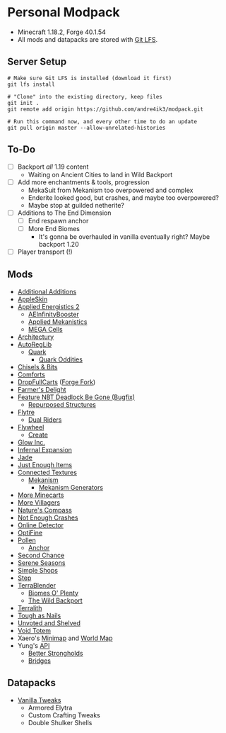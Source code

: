 # Personal Modpack

- Minecraft 1.18.2, Forge 40.1.54
- All mods and datapacks are stored with [Git LFS](https://git-lfs.github.com).

## Server Setup

```
# Make sure Git LFS is installed (download it first)
git lfs install

# "Clone" into the existing directory, keep files
git init .
git remote add origin https://github.com/andre4ik3/modpack.git

# Run this command now, and every other time to do an update
git pull origin master --allow-unrelated-histories
```

## To-Do

- [ ] Backport _all_ 1.19 content
  - Waiting on Ancient Cities to land in Wild Backport
- [ ] Add more enchantments & tools, progression
  - MekaSuit from Mekanism too overpowered and complex
  - Enderite looked good, but crashes, and maybe too overpowered?
  - Maybe stop at guilded netherite?
- [ ] Additions to The End Dimension
  - [ ] End respawn anchor
  - [ ] More End Biomes
    - It's gonna be overhauled in vanilla eventually right? Maybe backport 1.20
- [ ] Player transport (!)

## Mods

- [Additional Additions](https://www.curseforge.com/minecraft/mc-mods/additional-additions-forge)
- [AppleSkin](https://www.curseforge.com/minecraft/mc-mods/appleskin)
- [Applied Energistics 2](https://www.curseforge.com/minecraft/mc-mods/applied-energistics-2)
  - [AEInfinityBooster](https://www.curseforge.com/minecraft/mc-mods/aeinfinitybooster)
  - [Applied Mekanistics](https://www.curseforge.com/minecraft/mc-mods/applied-mekanistics)
  - [MEGA Cells](https://www.curseforge.com/minecraft/mc-mods/mega-cells)
- [Architectury](https://www.curseforge.com/minecraft/mc-mods/architectury-api)
- [AutoRegLib](https://www.curseforge.com/minecraft/mc-mods/autoreglib)
  - [Quark](https://www.curseforge.com/minecraft/mc-mods/quark)
    - [Quark Oddities](https://www.curseforge.com/minecraft/mc-mods/quark-oddities)
- [Chisels & Bits](https://www.curseforge.com/minecraft/mc-mods/chisels-bits)
- [Comforts](https://www.curseforge.com/minecraft/mc-mods/comforts)
- [DropFullCarts](https://www.curseforge.com/minecraft/mc-mods/dropfullcarts)
  ([Forge Fork](https://github.com/andre4ik3/DropFullCarts))
- [Farmer's Delight](https://www.curseforge.com/minecraft/mc-mods/farmers-delight)
- [Feature NBT Deadlock Be Gone (Bugfix)](https://www.curseforge.com/minecraft/mc-mods/feature-nbt-deadlock-be-gone)
  - [Repurposed Structures](https://www.curseforge.com/minecraft/mc-mods/repurposed-structures)
- [Flytre](https://www.curseforge.com/minecraft/mc-mods/lib)
  - [Dual Riders](https://www.curseforge.com/minecraft/mc-mods/dual-riders)
- [Flywheel](https://www.curseforge.com/minecraft/mc-mods/flywheel)
  - [Create](https://www.curseforge.com/minecraft/mc-mods/create)
- [Glow Inc.](https://www.curseforge.com/minecraft/mc-mods/glow-inc)
- [Infernal Expansion](https://www.curseforge.com/minecraft/mc-mods/infernal-expansion)
- [Jade](https://www.curseforge.com/minecraft/mc-mods/jade)
- [Just Enough Items](https://www.curseforge.com/minecraft/mc-mods/jei)
- [Connected Textures](https://www.curseforge.com/minecraft/mc-mods/ctm)
  - [Mekanism](https://www.curseforge.com/minecraft/mc-mods/mekanism)
    - [Mekanism Generators](https://www.curseforge.com/minecraft/mc-mods/mekanism-generators)
- [More Minecarts](https://www.curseforge.com/minecraft/mc-mods/more-minecarts)
- [More Villagers](https://www.curseforge.com/minecraft/mc-mods/more-villagers)
- [Nature's Compass](https://www.curseforge.com/minecraft/mc-mods/natures-compass)
- [Not Enough Crashes](https://www.curseforge.com/minecraft/mc-mods/not-enough-crashes-forge)
- [Online Detector](https://www.curseforge.com/minecraft/mc-mods/online-detector)
- [OptiFine](https://optifine.net)
- [Pollen](https://www.curseforge.com/minecraft/mc-mods/pollen)
  - [Anchor](https://www.curseforge.com/minecraft/mc-mods/anchor)
- [Second Chance](https://www.curseforge.com/minecraft/mc-mods/second-chance)
- [Serene Seasons](https://www.curseforge.com/minecraft/mc-mods/serene-seasons)
- [Simple Shops](https://www.curseforge.com/minecraft/mc-mods/simple-shops)
- [Step](https://www.curseforge.com/minecraft/mc-mods/step)
- [TerraBlender](https://www.curseforge.com/minecraft/mc-mods/terrablender)
  - [Biomes O' Plenty](https://www.curseforge.com/minecraft/mc-mods/biomes-o-plenty)
  - [The Wild Backport](https://www.curseforge.com/minecraft/mc-mods/the-wild-backport)
- [Terralith](https://www.curseforge.com/minecraft/mc-mods/terralith)
- [Tough as Nails](https://www.curseforge.com/minecraft/mc-mods/tough-as-nails)
- [Unvoted and Shelved](https://www.curseforge.com/minecraft/mc-mods/unvoted-shelved)
- [Void Totem](https://www.curseforge.com/minecraft/mc-mods/voidtotem)
- Xaero's [Minimap](https://www.curseforge.com/minecraft/mc-mods/xaeros-minimap)
  and [World Map](https://www.curseforge.com/minecraft/mc-mods/xaeros-world-map)
- Yung's [API](https://www.curseforge.com/minecraft/mc-mods/yungs-api)
  - [Better Strongholds](https://www.curseforge.com/minecraft/mc-mods/yungs-better-strongholds)
  - [Bridges](https://www.curseforge.com/minecraft/mc-mods/yungs-bridges)

## Datapacks

- [Vanilla Tweaks](https://vanillatweaks.net)
  - Armored Elytra
  - Custom Crafting Tweaks
  - Double Shulker Shells
